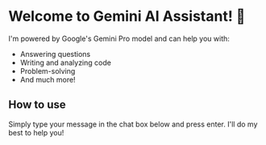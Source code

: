 # Welcome to Gemini AI Assistant! 👋

I'm powered by Google's Gemini Pro model and can help you with:
- Answering questions
- Writing and analyzing code
- Problem-solving
- And much more!

## How to use
Simply type your message in the chat box below and press enter. I'll do my best to help you!
